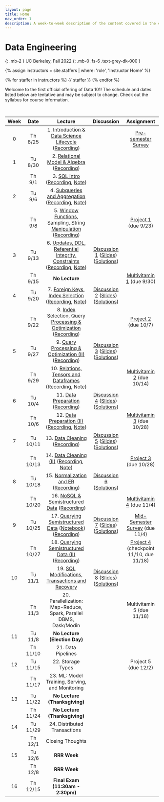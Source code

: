 ```yaml
---
layout: page
title: Home
nav_order: 1
description: A week-to-week description of the content covered in the course.
---
```


<link rel="stylesheet" href="css/index.css">

# Data Engineering
{: .mb-2 }
UC Berkeley, Fall 2022
{: .mb-0 .fs-6 .text-grey-dk-000 }

<div>

{% assign instructors = site.staffers | where: 'role', 'Instructor Home' %}
<div class="role">
  {% for staffer in instructors %}
  {{ staffer }}
  {% endfor %}

</div>

Welcome to the first official offering of Data 101! The schedule and dates listed below are tentative and may be subject to change. Check out the syllabus for course information.

</div>

<br>

| Week | Date | Lecture | Discussion | Assignment |
| :--: | :--: | :--: | :--: | :--: |
| 0 | Th 8/25 | 1. [Introduction & Data Science Lifecycle](https://docs.google.com/presentation/d/1Gt1-JjGJfBlEAXjjrYehG-SBz5_Z03Ba/edit?usp=sharing&rtpof=true&sd=true) ([Recording](https://drive.google.com/file/d/1oFiC7cLAOT42-lOsfkKxaJw2-0cnZstB/view?usp=sharing)) | | [Pre-semester Survey](https://docs.google.com/forms/d/e/1FAIpQLSclpNZ2_prU96JD9Uz59EU3Pk9-1gWQDmvpaBBxQtKUlA8rew/viewform) |
| 1 | Tu 8/30 | 2. [Relational Model & Algebra](https://docs.google.com/presentation/d/1bkp06s17Z5v5zZI4QPaoqFyX3VEWSU8w/edit?usp=sharing&ouid=104245339946787511318&rtpof=true&sd=true) ([Recording](https://drive.google.com/file/d/15s_RF0qYY2MJq6BVGk7zT8AiqkDOuTC4/view?usp=sharing)) | | |
|  | Th 9/1 | 3. [SQL Intro](https://docs.google.com/presentation/d/1RdDhxbL73BLpgxPR86qZ5JWT6uEZsKpU/edit?usp=sharing&ouid=115426255420868042566&rtpof=true&sd=true) ([Recording](https://drive.google.com/file/d/1Kt7NASzW8rWYRpHxHTzNVki5PjaPv4lE/view?usp=sharing), [Note](./resources/assets/notes/1.pdf))| | |
| 2 | Tu 9/6 | 4. [Subqueries and Aggregation](https://docs.google.com/presentation/d/1H1B4Tx3FaxzOHNaKQkYpbTHXj_37Uo56/edit?usp=sharing&ouid=101709100734010871255&rtpof=true&sd=true) ([Recording](https://drive.google.com/file/d/1TNQffowL1IuRmSKMi91asb8D5hlGjCb1/view?usp=sharing), [Note](./resources/assets/notes/2.pdf))| | |
|  | Th 9/8 | 5. [Window Functions, Sampling, String Manipulation](https://docs.google.com/presentation/d/14nlI3Bov_LR7-JRYVEEHtke6YbNYW7ci/edit?usp=sharing&ouid=101709100734010871255&rtpof=true&sd=true) ([Recording](https://drive.google.com/file/d/1T0Q9mPb0cpek3sSx17d2GIoq54ybfndk/view?usp=sharing)) | | [Project 1](https://data101.datahub.berkeley.edu/hub/user-redirect/git-pull?repo=https%3A%2F%2Fgithub.com%2Fcal-data-eng%2Ffa22&urlpath=tree%2Ffa22%2Fproj%2Fproj1%2Fproj1.ipynb&branch=main) (due 9/23) |
| 3 | Tu 9/13 | 6. [Updates, DDL, Referential Integrity, Constraints](https://docs.google.com/presentation/d/1CwLqU6vLo_onqtI-AGekMDhp28XxquuE/edit?usp=sharing&ouid=101709100734010871255&rtpof=true&sd=true) ([Recording](https://drive.google.com/file/d/1Ellx0gec7s4kRzb2qoEk9AgDVTlL31Zz/view?usp=sharing), [Note](./resources/assets/notes/3.pdf)) | [Discussion 1](https://drive.google.com/file/d/1xjwN6K9sexbh-l-VH0WsYILcdWlYgawI/view?usp=sharing) ([Slides](https://drive.google.com/drive/folders/1GRQa38gl36EToOETKUWgmLVyZVw-awuV?usp=sharing)) ([Solutions](https://drive.google.com/file/d/1sB0CTwCyuTaw87TIlaAmWK_Ac9Z4ce6b/view?usp=sharing)) | |
|  | Th 9/15 | **No Lecture** | | [Multivitamin 1](https://www.gradescope.com/courses/421137/assignments/2255543) (due 9/30) |
| 4 | Tu 9/20 | 7. [Foreign Keys, Index Selection](https://docs.google.com/presentation/d/1gfm0CVfotsOSB2jLkgCqvDPXkcNqWVlD/edit?usp=sharing&ouid=115426255420868042566&rtpof=true&sd=true) ([Recording](https://drive.google.com/file/d/1TA-OL6M5WCtVUhoxtFUXabfRfwPisWpL/view?usp=sharing), [Note](./resources/assets/notes/4.pdf)) | [Discussion 2](https://drive.google.com/file/d/15lBP4k3Kd0LqTh8-6JWOOHXmslfRE0DK/view?usp=sharing) ([Slides](https://drive.google.com/drive/folders/1GRQa38gl36EToOETKUWgmLVyZVw-awuV?usp=sharing)) ([Solutions](https://drive.google.com/file/d/1LUfpMVKVlOKLb-iha9K3TzhzDFJ6KfpJ/view?usp=sharing)) | |
|  | Th 9/22 | 8. [Index Selection, Query Processing & Optimization](https://docs.google.com/presentation/d/1wvhl7XgnyWsBpwRbz1TREMOVXDs5VxVb/edit?usp=sharing&ouid=101709100734010871255&rtpof=true&sd=true) ([Recording](https://drive.google.com/file/d/1iF2sLlHB1Z_-J2ECgof2wkjHceJj2Pj2/view?usp=sharing)) | | [Project 2](https://data101.datahub.berkeley.edu/hub/user-redirect/git-pull?repo=https%3A%2F%2Fgithub.com%2Fcal-data-eng%2Ffa22&urlpath=tree%2Ffa22%2Fproj%2Fproj2%2Fproj2.ipynb&branch=main) (due 10/7) |
| 5 | Tu 9/27 | 9. [Query Processing & Optimization (II)](https://docs.google.com/presentation/d/1JV3lYNAydpJuHD4uAy1xX87WirvLwiHo/edit?usp=sharing&ouid=101709100734010871255&rtpof=true&sd=true) ([Recording](https://drive.google.com/file/d/1Gld5M6vlNoHRJhHAVLH_4hCUx08NRZGP/view?usp=sharing)) | [Discussion 3](https://drive.google.com/file/d/1ST-uzv0m_CKhHzrXuIDO3tFIQoOeoYCt/view?usp=sharing) ([Slides](https://drive.google.com/drive/folders/1GRQa38gl36EToOETKUWgmLVyZVw-awuV?usp=sharing)) ([Solutions](https://drive.google.com/file/d/1Nrds39H71Ko083cTiXaThU_HidOY5ROp/view?usp=sharing)) | |
|  | Th 9/29 | 10. [Relations, Tensors and Dataframes](https://docs.google.com/presentation/d/1W_LMiZQb5U5-nfK8iI3S7kEpSovgSMjw/edit?usp=sharing&ouid=101709100734010871255&rtpof=true&sd=true) ([Recording](https://drive.google.com/file/d/1Ji9oGGTwxTxPWPS_4JA6I2d54KM-8DCV/view?usp=sharing), [Note](./resources/assets/notes/5.pdf)) | | [Multivitamin 2](https://www.gradescope.com/courses/421137/assignments/2273057) (due 10/14) |
| 6 | Tu 10/4 | 11. [Data Preparation](https://drive.google.com/file/d/1HmRG4o2OlIpiU--ROtxI5f4TidJSTVUt/view?usp=sharing) ([Recording](https://drive.google.com/file/d/16gqL85BBLu66IK7m7wYKd--jpDefFz27/view?usp=sharing)) | [Discussion 4](https://drive.google.com/file/d/1biCy2CpBCcS7O9u0c7uOSm0vpaLfHlXu/view?usp=sharing) ([Slides](https://drive.google.com/drive/folders/1GRQa38gl36EToOETKUWgmLVyZVw-awuV?usp=sharing)) ([Solutions](https://drive.google.com/file/d/1P5GMu36PLOVVkpWRD5D1970rlFIovJ3M/view?usp=sharing)) | |
|  | Th 10/6 | 12. [Data Preparation (II)](https://drive.google.com/file/d/1HmRG4o2OlIpiU--ROtxI5f4TidJSTVUt/view?usp=sharing) ([Recording](https://drive.google.com/file/d/1h6L3l_2DoDGD_WYwySQharAuE3sHbNS7/view?usp=sharing), [Note](./resources/assets/notes/6.pdf)) | | [Multivitamin 3](https://www.gradescope.com/courses/421137/assignments/2322741/) (due 10/28) |
| 7 | Tu 10/11 | 13. [Data Cleaning](https://drive.google.com/file/d/1LIpgjGyN8m1hdKL1kC-Uix0Ha4pRwxh-/view?usp=sharing) ([Recording](https://drive.google.com/file/d/1dzK3laERjYwRrF08lwQqQQY8pqSGqShH/view?usp=sharing)) | [Discussion 5](https://drive.google.com/file/d/1Uxwk16h7CvPj_Phebpono9xAStt4POl5/view?usp=sharing) ([Slides](https://drive.google.com/drive/folders/1GRQa38gl36EToOETKUWgmLVyZVw-awuV?usp=sharing)) ([Solutions](https://drive.google.com/file/d/196zt3BtuVlgSRSksGjwSeFtrvdDkPn18/view?usp=sharing)) | |
|  | Th 10/13 |  14. [Data Cleaning (II)](https://drive.google.com/file/d/1LIpgjGyN8m1hdKL1kC-Uix0Ha4pRwxh-/view?usp=sharing) ([Recording](https://drive.google.com/file/d/1-lAdmLxq1D5-7On8WHEt98Mq5UjW-KVu/view?usp=sharing), [Note](./resources/assets/notes/7.pdf)) | | [Project 3](https://data101.datahub.berkeley.edu/hub/user-redirect/git-pull?repo=https%3A%2F%2Fgithub.com%2Fcal-data-eng%2Ffa22&urlpath=tree%2Ffa22%2Fproj%2Fproj3%2Fproj3.ipynb&branch=main) (due 10/28) |
| 8 | Tu 10/18 | 15. [Normalization and ER](https://docs.google.com/presentation/d/1GogwyAylHrJoxer_apIkgnWDqC9LxTQ8/edit?usp=sharing&ouid=101709100734010871255&rtpof=true&sd=true) ([Recording](https://drive.google.com/file/d/1oe8IuMpwayJEoWOxY8Zpv1ruinE_VrBs/view?usp=sharing))| [Discussion 6](https://colab.research.google.com/drive/1DMVvMz3qUnP5nMrOnL0LA4dwoYQ4yn-c?usp=sharing) ([Solutions](https://colab.research.google.com/drive/1KQfZAXMMYbKOoXczu8yUOYfzO3YsRpKZ?usp=sharing)) | |
|  | Th 10/20 | 16. [NoSQL & Semistructured Data](https://docs.google.com/presentation/d/1ns2-alpBdQ0dnMs_YWhEBwgr-nYx05ufWgr9SGTGAfc/edit) ([Recording](https://drive.google.com/file/d/19lFU3Hb8d2XI1c7zwAQ0aTsRqFaT3Y4A/view?usp=sharing))| | [Multivitamin 4](https://www.gradescope.com/courses/421137/assignments/2362462) (due 11/4) |
| 9 | Tu 10/25 |17. [Querying Semistructured Data](https://docs.google.com/presentation/d/1WmX_haSo2rymN5cRjGIMXO-glBz2jo3d/edit?usp=sharing&rtpof=true&sd=true) ([Notebook](https://drive.google.com/file/d/1AEtgHVQSrIjRT4qDMjnR5q9mNRCdrJvj/view?usp=sharing)) ([Recording](https://drive.google.com/file/d/1m8yOKZ93VZYGnCL1ZvdWZ3Ke8HyIEfgm/view?usp=sharing)) | [Discussion 7](https://drive.google.com/file/d/1b0-6krjHOQBEkXxrr6yYPkWrDO0eYPXy/view?usp=sharing) ([Slides](https://drive.google.com/drive/folders/1GRQa38gl36EToOETKUWgmLVyZVw-awuV?usp=sharing)) ([Solutions](https://drive.google.com/file/d/1AaXKBTTu1hE14iV2-agHQaebTV6jo66I/view?usp=sharing)) | [Mid-Semester Survey](https://forms.gle/iYoxLkqadXW8sEWB7) (due 11/4) |
|  | Th 10/27 | 18. [Querying Semistructured Data (II)](https://docs.google.com/presentation/d/1WmX_haSo2rymN5cRjGIMXO-glBz2jo3d/edit?usp=sharing&rtpof=true&sd=true) ([Recording](https://drive.google.com/file/d/12080DlcGWIOGCgubbmSu-TAD8cMB3gFn/view?usp=sharing)) | | [Project 4](https://data101.datahub.berkeley.edu/hub/user-redirect/git-pull?repo=https%3A%2F%2Fgithub.com%2Fcal-data-eng%2Ffa22&urlpath=tree%2Ffa22%2Fproj%2Fproj4%2Fproj4.ipynb&branch=main) (checkpoint 11/10, due 11/18) |
| 10 | Tu 11/1 | 19. [SQL Modifications, Transactions and Recovery](https://docs.google.com/presentation/d/14u7_0M7ZniHTsUip2yFOLzOVgnV_MJgS/edit?usp=share_link&ouid=101709100734010871255&rtpof=true&sd=true) | [Discussion 8](https://drive.google.com/file/d/1qUQe1kOpkQ_reXstN-0MAFD4EUFuwjoc/view?usp=share_link) ([Slides](https://drive.google.com/drive/folders/1GRQa38gl36EToOETKUWgmLVyZVw-awuV?usp=sharing)) ([Solutions](https://drive.google.com/file/d/1bvjOa2iauJWuMcmacB6Ec4I0oXHeRk0X/view?usp=share_link)) |
|  | Th 11/3 | 20. Parallelization: Map-Reduce, Spark, Parallel DBMS, Dask/Modin | | Multivitamin 5 (due 11/18) |
| 11 | Tu 11/8 | **No Lecture (Election Day)** | | |
|  | Th 11/10 | 21. Data Pipelines | | |
| 12 | Tu 11/15 | 22. Storage Types | | Project 5 (due 12/2) |
|  | Th 11/17 | 23. ML: Model Training, Serving, and Monitoring | | |
| 13 | Tu 11/22 | **No Lecture (Thanksgiving)** | | |
|  | Th 11/24 | **No Lecture (Thanksgiving)** | | |
| 14 | Tu 11/29 | 24. Distributed Transactions | | |
|  | Th 12/1 | Closing Thoughts | | |
| 15 | Tu 12/6 | **RRR Week** | | |
|  | Th 12/8 | **RRR Week** | | |
| 16 | Th 12/15 | **Final Exam (11:30am - 2:30pm)** | | |
